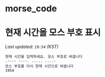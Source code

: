 # morse_code
# 현재 시간을 모스 부호 표시
<!-- MORSE_TIME_START -->
_Last updated: `19:54` (KST)_

```
현재 시간을 입력하세요. 모스 부호로 바꿉니다
.---- ----. ..... ....-
모스 부호를 다시 현재 시간으로 바꿉니다
1954
```
<!-- MORSE_TIME_END -->
